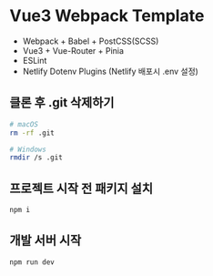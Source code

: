 # Vue3 Webpack Template

- Webpack + Babel + PostCSS(SCSS)
- Vue3 + Vue-Router + Pinia
- ESLint
- Netlify Dotenv Plugins (Netlify 배포시 .env 설정)

## 클론 후 .git 삭제하기

```bash
# macOS 
rm -rf .git

# Windows
rmdir /s .git 
```

## 프로젝트 시작 전 패키지 설치

```bash
npm i
```

## 개발 서버 시작

```bash
npm run dev
```

